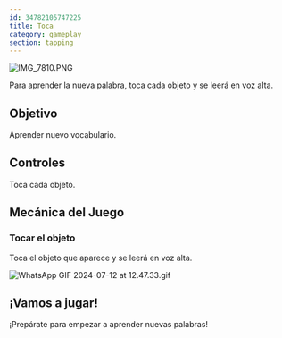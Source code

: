 ```yaml
---
id: 34782105747225
title: Toca
category: gameplay
section: tapping
---
```

![IMG_7810.PNG](https://help.studycat.com/hc/article_attachments/34782105723161)

Para aprender la nueva palabra, toca cada objeto y se leerá en voz alta.

Objetivo
--------

Aprender nuevo vocabulario.

Controles
---------

Toca cada objeto.

Mecánica del Juego
-----------------

### Tocar el objeto

Toca el objeto que aparece y se leerá en voz alta.

![WhatsApp GIF 2024-07-12 at 12.47.33.gif](https://help.studycat.com/hc/article_attachments/34967116977049)

¡Vamos a jugar!
--------------

¡Prepárate para empezar a aprender nuevas palabras!

